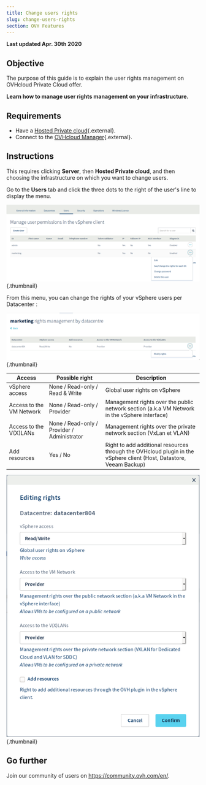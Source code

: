 ```yaml
---
title: Change users rights
slug: change-users-rights
section: OVH Features
---
```


**Last updated Apr. 30th 2020**

## Objective

The purpose of this guide is to explain the user rights management on OVHcloud Private Cloud offer.

**Learn how to manage user rights management on your infrastructure.**

## Requirements

* Have a [Hosted Private cloud](https://www.ovhcloud.com/en-ie/enterprise/products/hosted-private-cloud/){.external}.
* Connect to the [OVHcloud Manager](https://www.ovh.com/auth/?action=gotomanager){.external}.

## Instructions

This requires clicking **Server**, then **Hosted Private cloud**, and then choosing the infrastructure on which you want to change users.

Go to the **Users** tab and click the three dots to the right of the user's line to display the menu.

![See/Change the rights for each DC](images/user_rights_1.png){.thumbnail}

From this menu, you can change the rights of your vSphere users per Datacenter :

![Modify rights](images/user_rights_2.png){.thumbnail}

| Access | Possible right | Description |
|---|---|---|
| vSphere access | None / Read-only / Read & Write | Global user rights on vSphere |
| Access to the VM Network | None / Read-only / Provider | Management rights over the public network section (a.k.a VM Network in the vSphere interface) |
| Access to the V(X)LANs | None / Read-only / Provider / Administrator | Management rights over the private network section (VxLan et VLAN) |
| Add resources | Yes / No | Right to add additional resources through the OVHcloud plugin in the vSphere client (Host, Datastore, Veeam Backup) |

![Modify rights](images/user_rights_3.png){.thumbnail}

## Go further

Join our community of users on <https://community.ovh.com/en/>.
